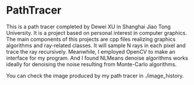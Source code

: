 # PathTracer
This is a path tracer completed by Dewei XU in Shanghai Jiao Tong University. It is a project based on personal interest in computer graphics. The main components of this projects are cpp files realizing graphics algorithms and ray-related classes. It will sample N rays in each pixel and trace the ray recursively. Meanwhile, I employed OpenCV to make an interface for my program. And I found NLMeans denoise algorithms works ideally for denoising the noise resulting from Monte-Carlo algorithms.

You can check the image produced by my path tracer in ./image_history.
